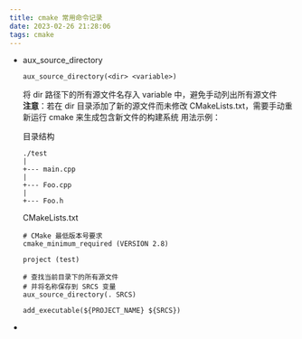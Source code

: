 ```yaml
---
title: cmake 常用命令记录
date: 2023-02-26 21:28:06
tags: cmake
---
```


- aux_source_directory
    ```
    aux_source_directory(<dir> <variable>)
    ```
    将 dir 路径下的所有源文件名存入 variable 中，避免手动列出所有源文件  
    **注意**：若在 dir 目录添加了新的源文件而未修改 CMakeLists.txt，需要手动重新运行 cmake 来生成包含新文件的构建系统
    用法示例：

    目录结构
    ```
    ./test
    |
    +--- main.cpp
    |
    +--- Foo.cpp
    |
    +--- Foo.h
    ```
    CMakeLists.txt
    ```
    # CMake 最低版本号要求
    cmake_minimum_required (VERSION 2.8)

    project (test)

    # 查找当前目录下的所有源文件
    # 并将名称保存到 SRCS 变量
    aux_source_directory(. SRCS)

    add_executable(${PROJECT_NAME} ${SRCS})
    ```

- 

